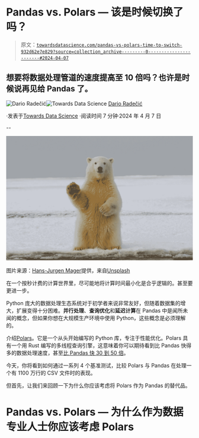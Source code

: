# Pandas vs. Polars — 该是时候切换了吗？

> 原文：[`towardsdatascience.com/pandas-vs-polars-time-to-switch-932d62e7e829?source=collection_archive---------0-----------------------#2024-04-07`](https://towardsdatascience.com/pandas-vs-polars-time-to-switch-932d62e7e829?source=collection_archive---------0-----------------------#2024-04-07)

## 想要将数据处理管道的速度提高至 10 倍吗？也许是时候说再见给 Pandas 了。

[](https://medium.com/@radecicdario?source=post_page---byline--932d62e7e829--------------------------------)![Dario Radečić](https://medium.com/@radecicdario?source=post_page---byline--932d62e7e829--------------------------------)[](https://towardsdatascience.com/?source=post_page---byline--932d62e7e829--------------------------------)![Towards Data Science](https://towardsdatascience.com/?source=post_page---byline--932d62e7e829--------------------------------) [Dario Radečić](https://medium.com/@radecicdario?source=post_page---byline--932d62e7e829--------------------------------)

·发表于[Towards Data Science](https://towardsdatascience.com/?source=post_page---byline--932d62e7e829--------------------------------) ·阅读时间 7 分钟·2024 年 4 月 7 日

--

![](img/af0f664cff90facab29561f0bb822acf.png)

图片来源：[Hans-Jurgen Mager](https://unsplash.com/@hansjurgen007?utm_source=medium&utm_medium=referral)提供，来自[Unsplash](https://unsplash.com/?utm_source=medium&utm_medium=referral)

在一个按秒计费的计算世界里，尽可能地将计算时间最小化是合乎逻辑的。甚至要更进一步。

Python 庞大的数据处理生态系统对于初学者来说非常友好，但随着数据集的增大，扩展变得十分困难。**并行处理**、**查询优化**和**延迟计算**在 Pandas 中是闻所未闻的概念，但如果你想在大规模生产环境中使用 Python，这些概念是必须理解的。

介绍[Polars](https://pola.rs/)。它是一个从头开始编写的 Python 库，专注于性能优化。Polars 具有一个用 Rust 编写的多线程查询引擎，这意味着你可以期待看到比 Pandas 快得多的数据处理速度，甚至[比 Pandas 快 30 到 50 倍](https://github.com/pola-rs/tpch)。

今天，你将看到如何通过一系列 4 个基准测试，比较 Polars 与 Pandas 在处理一个有 1100 万行的 CSV 文件时的表现。

但首先，让我们来回顾一下为什么你应该考虑将 Polars 作为 Pandas 的替代品。

# Pandas vs. Polars — 为什么作为数据专业人士你应该考虑 Polars

